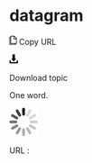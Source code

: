 # datagram

![Copy URL](media/datagram/Copy.png)
Copy URL

![Download](media/datagram/Download.png)

Download topic

One word.

![In progress](media/datagram/activity-large.gif)

URL :
